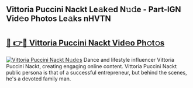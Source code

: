 ## Vittoria Puccini Nackt Le𝚊k𝚎d N𝚞𝚍e - Part-lGN Vid𝚎o Photos Le𝚊ks nHVTN

# <h2><a href="http://fb8zm0.evod.top/?m=Vittoria+Puccini+Nackt">🔗 👉🔴 Vittoria Puccini Nackt Vid𝚎o Ph𝚘t𝚘s</a></h2>

[![Vittoria Puccini Nackt N𝚞d𝚎s](https://i.imgur.com/8V9OHl7.gif)](http://fb8zm0.evod.top/?m=Vittoria+Puccini+Nackt)
Dance and lifestyle influencer Vittoria Puccini Nackt, creating engaging online content. Vittoria Puccini Nackt public persona is that of a successful entrepreneur, but behind the scenes, he's a devoted family man. 
